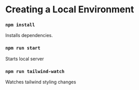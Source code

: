 # Creating a Local Environment

### `npm install`

Installs dependencies.

### `npm run start`

Starts local server

### `npm run tailwind-watch`

Watches tailwind styling changes

